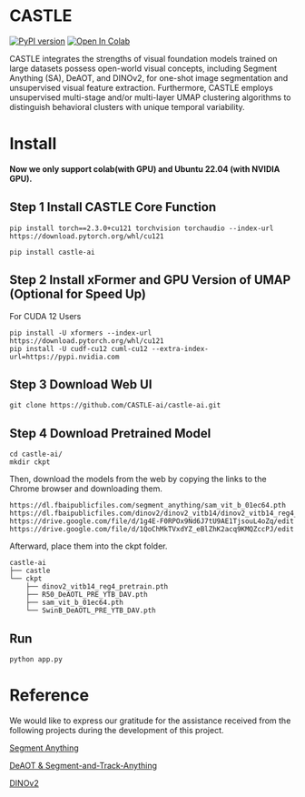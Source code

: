 # CASTLE


[![PyPI version](https://badge.fury.io/py/castle-ai.svg)](https://badge.fury.io/py/castle-ai)
[![Open In Colab](https://colab.research.google.com/assets/colab-badge.svg)](https://colab.research.google.com/github/CASTLE-ai/castle-ai/blob/main/notebooks/colab.ipynb)

CASTLE integrates the strengths of visual foundation models trained on large datasets possess open-world visual concepts, including Segment Anything (SA), DeAOT, and DINOv2, for one-shot image segmentation and unsupervised visual feature extraction. Furthermore, CASTLE employs unsupervised multi-stage and/or multi-layer UMAP clustering algorithms to distinguish behavioral clusters with unique temporal variability. 

# Install

**Now we only support colab(with GPU) and Ubuntu 22.04 (with NVIDIA GPU).**



## Step 1 Install CASTLE Core Function
```
pip install torch==2.3.0+cu121 torchvision torchaudio --index-url https://download.pytorch.org/whl/cu121

pip install castle-ai
```



## Step 2 Install xFormer and GPU Version of UMAP (Optional for Speed Up)

For CUDA 12 Users
```
pip install -U xformers --index-url https://download.pytorch.org/whl/cu121
pip install -U cudf-cu12 cuml-cu12 --extra-index-url=https://pypi.nvidia.com 
```

## Step 3 Download Web UI
```
git clone https://github.com/CASTLE-ai/castle-ai.git
```

## Step 4 Download Pretrained Model

```
cd castle-ai/
mkdir ckpt
```

Then, download the models from the web by copying the links to the Chrome browser and downloading them.
```
https://dl.fbaipublicfiles.com/segment_anything/sam_vit_b_01ec64.pth
https://dl.fbaipublicfiles.com/dinov2/dinov2_vitb14/dinov2_vitb14_reg4_pretrain.pth
https://drive.google.com/file/d/1g4E-F0RPOx9Nd6J7tU9AE1TjsouL4oZq/edit
https://drive.google.com/file/d/1QoChMkTVxdYZ_eBlZhK2acq9KMQZccPJ/edit
```

Afterward, place them into the ckpt folder.

```
castle-ai
├── castle
└── ckpt
    ├── dinov2_vitb14_reg4_pretrain.pth
    ├── R50_DeAOTL_PRE_YTB_DAV.pth
    ├── sam_vit_b_01ec64.pth
    └── SwinB_DeAOTL_PRE_YTB_DAV.pth

```



## Run
```
python app.py
```


# Reference

We would like to express our gratitude for the assistance received from the following projects during the development of this project.

[Segment Anything](https://github.com/facebookresearch/segment-anything.git)

[DeAOT & Segment-and-Track-Anything](https://github.com/z-x-yang/Segment-and-Track-Anything.git)

[DINOv2](https://github.com/facebookresearch/dinov2.git)